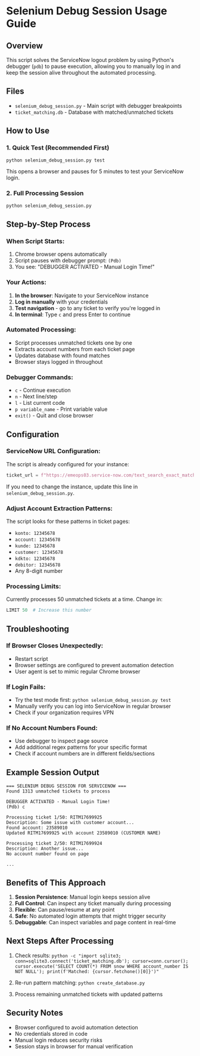 # Selenium Debug Session Usage Guide

## Overview
This script solves the ServiceNow logout problem by using Python's debugger (`pdb`) to pause execution, allowing you to manually log in and keep the session alive throughout the automated processing.

## Files
- `selenium_debug_session.py` - Main script with debugger breakpoints
- `ticket_matching.db` - Database with matched/unmatched tickets

## How to Use

### 1. Quick Test (Recommended First)
```bash
python selenium_debug_session.py test
```
This opens a browser and pauses for 5 minutes to test your ServiceNow login.

### 2. Full Processing Session
```bash
python selenium_debug_session.py
```

## Step-by-Step Process

### When Script Starts:
1. Chrome browser opens automatically
2. Script pauses with debugger prompt: `(Pdb)`
3. You see: "DEBUGGER ACTIVATED - Manual Login Time!"

### Your Actions:
1. **In the browser**: Navigate to your ServiceNow instance
2. **Log in manually** with your credentials
3. **Test navigation** - go to any ticket to verify you're logged in
4. **In terminal**: Type `c` and press Enter to continue

### Automated Processing:
- Script processes unmatched tickets one by one
- Extracts account numbers from each ticket page
- Updates database with found matches
- Browser stays logged in throughout

### Debugger Commands:
- `c` - Continue execution
- `n` - Next line/step
- `l` - List current code
- `p variable_name` - Print variable value
- `exit()` - Quit and close browser

## Configuration

### ServiceNow URL Configuration:
The script is already configured for your instance:
```python
ticket_url = f"https://emeops03.service-now.com/text_search_exact_match.do?sysparm_search={ticket_number}"
```

If you need to change the instance, update this line in `selenium_debug_session.py`.

### Adjust Account Extraction Patterns:
The script looks for these patterns in ticket pages:
- `konto: 12345678`
- `account: 12345678`
- `kunde: 12345678`
- `customer: 12345678`
- `kdkto: 12345678`
- `debitor: 12345678`
- Any 8-digit number

### Processing Limits:
Currently processes 50 unmatched tickets at a time. Change in:
```python
LIMIT 50  # Increase this number
```

## Troubleshooting

### If Browser Closes Unexpectedly:
- Restart script
- Browser settings are configured to prevent automation detection
- User agent is set to mimic regular Chrome browser

### If Login Fails:
- Try the test mode first: `python selenium_debug_session.py test`
- Manually verify you can log into ServiceNow in regular browser
- Check if your organization requires VPN

### If No Account Numbers Found:
- Use debugger to inspect page source
- Add additional regex patterns for your specific format
- Check if account numbers are in different fields/sections

## Example Session Output

```
=== SELENIUM DEBUG SESSION FOR SERVICENOW ===
Found 1313 unmatched tickets to process

DEBUGGER ACTIVATED - Manual Login Time!
(Pdb) c

Processing ticket 1/50: RITM17699925
Description: Some issue with customer account...
Found account: 23589010
Updated RITM17699925 with account 23589010 (CUSTOMER NAME)

Processing ticket 2/50: RITM17699924
Description: Another issue...
No account number found on page

...
```

## Benefits of This Approach

1. **Session Persistence**: Manual login keeps session alive
2. **Full Control**: Can inspect any ticket manually during processing
3. **Flexible**: Can pause/resume at any point
4. **Safe**: No automated login attempts that might trigger security
5. **Debuggable**: Can inspect variables and page content in real-time

## Next Steps After Processing

1. Check results: `python -c "import sqlite3; conn=sqlite3.connect('ticket_matching.db'); cursor=conn.cursor(); cursor.execute('SELECT COUNT(*) FROM snow WHERE account_number IS NOT NULL'); print(f'Matched: {cursor.fetchone()[0]}')"`

2. Re-run pattern matching: `python create_database.py`

3. Process remaining unmatched tickets with updated patterns

## Security Notes

- Browser configured to avoid automation detection
- No credentials stored in code
- Manual login reduces security risks
- Session stays in browser for manual verification